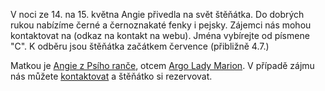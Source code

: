 V noci ze 14. na 15. května  Angie přivedla na svět štěňátka. Do dobrých rukou nabízíme černé a černoznakaté fenky i pejsky.
Zájemci nás mohou kontaktovat na (odkaz na kontakt na webu). Jména vybírejte od písmene "C".
K odběru jsou štěňátka začátkem července (přibližně 4.7.)

Matkou je [Angie z Psího ranče](/nasi-psi#Angie), otcem [Argo Lady Marion](https://www.hovawart.cz/databaze/psi/info.php?id=7577).
V případě zájmu nás můžete [kontaktovat](/kontakt) a štěňátko si rezervovat.
